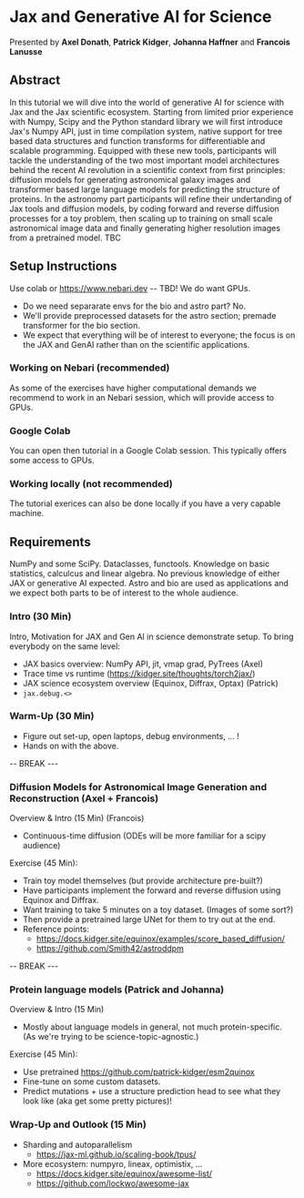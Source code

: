 # Jax and Generative AI for Science

Presented by **Axel Donath**, **Patrick Kidger**, **Johanna Haffner** and **Francois Lanusse**

## Abstract 
In this tutorial we will dive into the world of generative AI for science with Jax and the Jax scientific ecosystem.
Starting from limited prior experience with Numpy, Scipy and the Python standard library we will first introduce Jax's
Numpy API, just in time compilation system, native support for tree based data structures and function transforms
for differentiable and scalable programming. Equipped with these new tools, participants will tackle the understanding
of the two most important model architectures behind the recent AI revolution in a scientific context from first principles:
diffusion models for generating astronomical galaxy images and transformer based large language models for predicting the 
structure of proteins. In the astronomy part participants will refine their undertanding of Jax tools and diffusion models,
by coding forward and reverse diffusion processes for a toy problem, then scaling up to training on small scale
astronomical image data and finally generating higher resolution images from a pretrained model. TBC


## Setup Instructions

Use colab or https://www.nebari.dev -- TBD! We do want GPUs.

- Do we need separarate envs for the bio and astro part? No.
- We'll provide preprocessed datasets for the astro section; premade transformer for the bio section.
- We expect that everything will be of interest to everyone; the focus is on the JAX and GenAI rather than on the scientific applications.

### Working on Nebari (recommended)
As some of the exercises have higher computational demands we recommend to work in an Nebari session, which will
provide access to GPUs.

### Google Colab
You can open then tutorial in a Google Colab session. This typically offers some access to GPUs.

### Working locally (not recommended)
The tutorial exerices can also be done locally if you have a very capable machine.

## Requirements
NumPy and some SciPy. Dataclasses, functools. Knowledge on basic statistics, calculcus and linear algebra.
No previous knowledge of either JAX or generative AI expected.
Astro and bio are used as applications and we expect both parts to be of interest to the whole audience.

### Intro (30 Min)
Intro, Motivation for JAX and Gen AI in science demonstrate setup. To bring everybody on the same level:
- JAX basics overview: NumPy API, jit, vmap grad, PyTrees (Axel)
- Trace time vs runtime (https://kidger.site/thoughts/torch2jax/)
- JAX science ecosystem overview (Equinox, Diffrax, Optax) (Patrick)
- `jax.debug.<>`

### Warm-Up (30 Min)
- Figure out set-up, open laptops, debug environments, ... !
- Hands on with the above.

-- BREAK ---

### Diffusion Models for Astronomical Image Generation and Reconstruction (Axel + Francois)

Overview & Intro (15 Min) (Francois)

- Continuous-time diffusion (ODEs will be more familiar for a scipy audience)

Exercise (45 Min):

- Train toy model themselves (but provide architecture pre-built?)
- Have participants implement the forward and reverse diffusion using Equinox and Diffrax.
- Want training to take 5 minutes on a toy dataset. (Images of some sort?)
- Then provide a pretrained large UNet for them to try out at the end.
- Reference points:
    - https://docs.kidger.site/equinox/examples/score_based_diffusion/
    - https://github.com/Smith42/astroddpm

-- BREAK ---

### Protein language models (Patrick and Johanna)

Overview & Intro (15 Min)

- Mostly about language models in general, not much protein-specific. (As we're trying to be science-topic-agnostic.)

Exercise (45 Min):

- Use pretrained https://github.com/patrick-kidger/esm2quinox
- Fine-tune on some custom datasets.
- Predict mutations + use a structure prediction head to see what they look like (aka get some pretty pictures)!

### Wrap-Up and Outlook (15 Min)

- Sharding and autoparallelism
  - https://jax-ml.github.io/scaling-book/tpus/
- More ecosystem: numpyro, lineax, optimistix, ...
  - https://docs.kidger.site/equinox/awesome-list/
  - https://github.com/lockwo/awesome-jax
